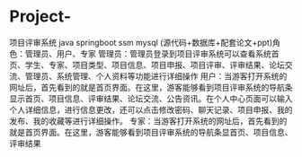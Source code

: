 # Project-
项目评审系统 java springboot ssm mysql (源代码+数据库+配套论文+ppt)角色：管理员、用户、专家  管理员：管理员登录到项目评审系统可以查看系统首页、学生、专家、项目类型、项目信息、项目申报、项目评审、评审结果、论坛交流、管理员、系统管理、个人资料等功能进行详细操作  用户：当游客打开系统的网址后，首先看到的就是首页界面。在这里，游客能够看到项目评审系统的导航条显示首页、项目信息、评审结果、论坛交流、公告资讯。在个人中心页面可以输入个人详细信息，进行信息更改，还可以点击修改密码、聊天记录、项目申报、我的发布、我的收藏等进行详细操作。  专家：当游客打开系统的网址后，首先看到的就是首页界面。在这里，游客能够看到项目评审系统的导航条显首页、项目信息、评审结果
